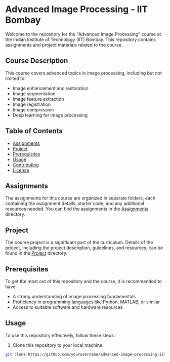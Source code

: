 # Advanced Image Processing - IIT Bombay

Welcome to the repository for the "Advanced Image Processing" course at the Indian Institute of Technology (IIT) Bombay. This repository contains assignments and project materials related to the course.

## Course Description

This course covers advanced topics in image processing, including but not limited to:

- Image enhancement and restoration
- Image segmentation
- Image feature extraction
- Image registration
- Image compression
- Deep learning for image processing

## Table of Contents

- [Assignments](#assignments)
- [Project](#project)
- [Prerequisites](#prerequisites)
- [Usage](#usage)
- [Contributing](#contributing)
- [License](#license)

## Assignments

The assignments for this course are organized in separate folders, each containing the assignment details, starter code, and any additional resources needed. You can find the assignments in the [Assignments](./Assignments) directory.

## Project

The course project is a significant part of the curriculum. Details of the project, including the project description, guidelines, and resources, can be found in the [Project](./Project) directory.

## Prerequisites

To get the most out of this repository and the course, it is recommended to have:

- A strong understanding of image processing fundamentals
- Proficiency in programming languages like Python, MATLAB, or similar
- Access to suitable software and hardware resources

## Usage

To use this repository effectively, follow these steps:

1. Clone this repository to your local machine.

```bash
git clone https://github.com/yourusername/advanced-image-processing-iitb.git
